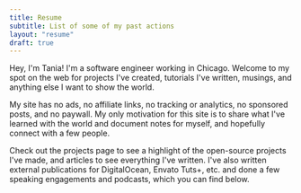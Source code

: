 ```yaml
---
title: Resume
subtitle: List of some of my past actions
layout: "resume"
draft: true
---
```


Hey, I'm Tania! I'm a software engineer working in Chicago. Welcome to my spot on the web for projects I've created, tutorials I've written, musings, and anything else I want to show the world.

My site has no ads, no affiliate links, no tracking or analytics, no sponsored posts, and no paywall. My only motivation for this site is to share what I've learned with the world and document notes for myself, and hopefully connect with a few people.

Check out the projects page to see a highlight of the open-source projects I've made, and articles to see everything I've written. I've also written external publications for DigitalOcean, Envato Tuts+, etc. and done a few speaking engagements and podcasts, which you can find below.